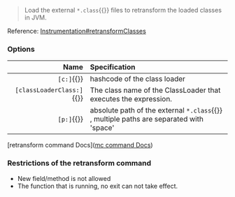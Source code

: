 > Load the external `*.class`{{}} files to retransform the loaded classes in JVM.

Reference: [Instrumentation#retransformClasses](https://docs.oracle.com/javase/8/docs/api/java/lang/instrument/Instrumentation.html#retransformClasses-java.lang.Class...-)

### Options

|                      Name | Specification                                                                          |
| ------------------------: | :------------------------------------------------------------------------------------- |
|                `[c:]`{{}} | hashcode of the class loader                                                           |
| `[classLoaderClass:]`{{}} | The class name of the ClassLoader that executes the expression.                        |
|                `[p:]`{{}} | absolute path of the external `*.class`{{}} , multiple paths are separated with 'space' |

[retransform command Docs]([mc command Docs](https://arthas.aliyun.com/en/doc/retransform.html))

### Restrictions of the retransform command

- New field/method is not allowed
- The function that is running, no exit can not take effect.
